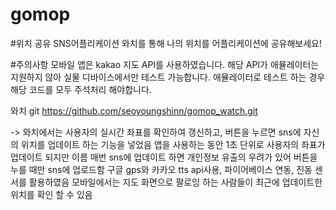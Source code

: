 # gomop

#위치 공유 SNS어플리케이션
와치를 통해 나의 위치를 어플리케이션에 공유해보세요!


#주의사항
모바일 앱은 kakao 지도 API를 사용하였습니다.
해당 API가 애뮬레이터는 지원하지 않아 실물 디바이스에서만 테스트 가능합니다.
애뮬레이터로 테스트 하는 경우 해당 코드를 모두 주석처리 해야합니다.


와치 git
https://github.com/seoyoungshinn/gomop_watch.git

-> 와치에서는 사용자의 실시간 좌표를 확인하여 갱신하고, 버튼을 누르면 sns에 자신의 위치를 업데이트 하는 기능을 넣었음
앱을 사용하는 동안 1초 단위로 사용자의 좌표가 업데이트 되지만 이름 매번 sns에 업데이트 하면 개인정보 유출의 우려가 있어 버튼을 누를 때만 sns에 업로드함
구글 gps와 카카오 tts api사용, 파이어베이스 연동, 진동 센서를 활용하였음
모바일에서는 지도 화면으로 팔로잉 하는 사람들이 최근에 업데이트한 위치를 확인 할 수 있음
